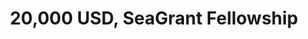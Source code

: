 ---
layout: post
year: 2023
inline: true
title: 20,000 USD, SeaGrant Fellowship
where: NOAA NH SeaGrant
---